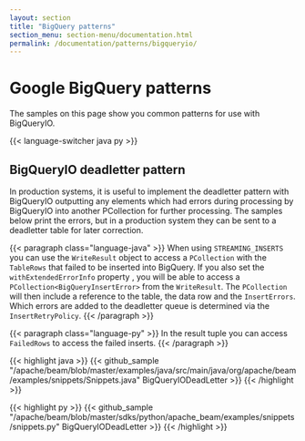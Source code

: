 ```yaml
---
layout: section
title: "BigQuery patterns"
section_menu: section-menu/documentation.html
permalink: /documentation/patterns/bigqueryio/
---
```

<!--
Licensed under the Apache License, Version 2.0 (the "License");
you may not use this file except in compliance with the License.
You may obtain a copy of the License at

http://www.apache.org/licenses/LICENSE-2.0

Unless required by applicable law or agreed to in writing, software
distributed under the License is distributed on an "AS IS" BASIS,
WITHOUT WARRANTIES OR CONDITIONS OF ANY KIND, either express or implied.
See the License for the specific language governing permissions and
limitations under the License.
-->

# Google BigQuery patterns

The samples on this page show you common patterns for use with BigQueryIO.

{{< language-switcher java py >}}

## BigQueryIO deadletter pattern
In production systems, it is useful to implement the deadletter pattern with BigQueryIO outputting any elements which had errors during processing by BigQueryIO into another PCollection for further processing. 
The samples below print the errors, but in a production system they can be sent to a deadletter table for later correction.  

{{< paragraph class="language-java" >}}
When using `STREAMING_INSERTS`  you can use the `WriteResult` object to access a `PCollection` with the `TableRows` that failed to be inserted into BigQuery. 
If you also set the `withExtendedErrorInfo` property , you will be able to access a `PCollection<BigQueryInsertError>` from the `WriteResult`. The `PCollection` will then include a reference to the table, the data row and the `InsertErrors`. Which errors are added to the deadletter queue is determined via the `InsertRetryPolicy`.
{{< /paragraph >}}

{{< paragraph class="language-py" >}}
In the result tuple you can access `FailedRows` to access the failed inserts.
{{< /paragraph >}}

{{< highlight java >}}
{{< github_sample "/apache/beam/blob/master/examples/java/src/main/java/org/apache/beam/examples/snippets/Snippets.java" BigQueryIODeadLetter >}}
{{< /highlight >}}

{{< highlight py >}}
{{< github_sample "/apache/beam/blob/master/sdks/python/apache_beam/examples/snippets/snippets.py" BigQueryIODeadLetter >}}
{{< /highlight >}}
